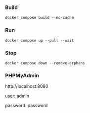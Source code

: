 ### Build 
```
docker compose build --no-cache
```

### Run
```
docker compose up --pull --wait
```

### Stop
```
docker compose down --remove-orphans
```

### PHPMyAdmin
http://localhost:8080

user: admin

password: password